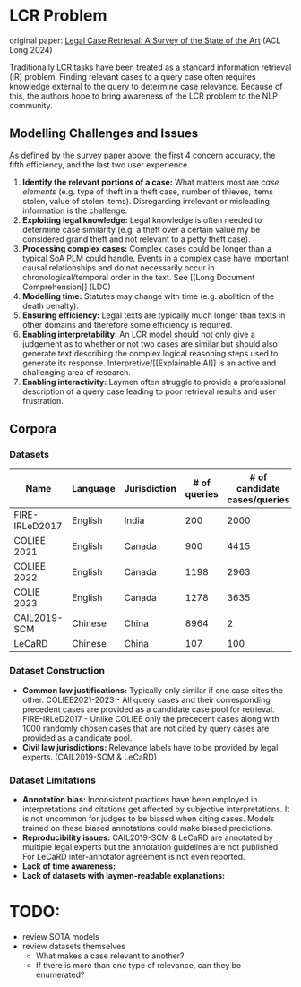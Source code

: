 
# LCR Problem
original paper: [Legal Case Retrieval: A Survey of the State of the Art](https://aclanthology.org/2024.acl-long.350/) (ACL Long 2024)

Traditionally LCR tasks have been treated as a standard information retrieval (IR) problem. Finding relevant cases to a query case often requires knowledge external to the query to determine case relevance. Because of this, the authors hope to bring awareness of the LCR problem to the NLP community.

## Modelling Challenges and Issues
As defined by the survey paper above, the first 4 concern accuracy, the fifth efficiency, and the last two user experience. 

1) **Identify the relevant portions of a case:** What matters most are *case elements* (e.g. type of theft in a theft case, number of thieves, items stolen, value of stolen items). Disregarding irrelevant or misleading information is the challenge.
2) **Exploiting legal knowledge:** Legal knowledge is often needed to determine case similarity (e.g. a theft over a certain value my be considered grand theft and not relevant to a petty theft case).
3) **Processing complex cases:** Complex cases could be longer than a typical SoA PLM could handle. Events in a complex case have important causal relationships and do not necessarily occur in chronological/temporal order in the text. See [[Long Document Comprehension]] (LDC) 
4) **Modelling time:** Statutes may change with time (e.g. abolition of the death penalty). 
5) **Ensuring efficiency:** Legal texts are typically much longer than texts in other domains and therefore some efficiency is required.
6) **Enabling interpretability:** An LCR model should not only give a judgement as to whether or not two cases are similar but should also generate text describing the complex logical reasoning steps used to generate its response. Interpretive/[[Explainable AI]] is an active and challenging area of research.
7) **Enabling interactivity:** Laymen often struggle to provide a professional description of a query case leading to poor retrieval results and user frustration. 

## Corpora

### Datasets
| Name           | Language | Jurisdiction | # of queries | # of candidate cases/queries | # of relevant cases/queries |
| -------------- | -------- | ------------ | ------------ | ---------------------------- | --------------------------- |
| FIRE-IRLeD2017 | English  | India        | 200          | 2000                         | 5                           |
| COLIEE 2021    | English  | Canada       | 900          | 4415                         | 4.73                        |
| COLIEE 2022    | English  | Canada       | 1198         | 2963                         | 4.56                        |
| COLIE 2023     | English  | Canada       | 1278         | 3635                         | 4.18                        |
| CAIL2019-SCM   | Chinese  | China        | 8964         | 2                            | 1                           |
| LeCaRD         | Chinese  | China        | 107          | 100                          | 10.33                       |
### Dataset Construction
- **Common law justifications:** Typically only similar if one case cites the other.
	  COLIEE2021-2023 - All query cases and their corresponding precedent cases are provided as a candidate case pool for retrieval. 
	  FIRE-IRLeD2017 - Unlike COLIEE only the precedent cases along with 1000 randomly chosen cases that are not cited by query cases are provided as a candidate pool.
- **Civil law jurisdictions:** Relevance labels have to be provided by legal experts. (CAIL2019-SCM & LeCaRD)

### Dataset Limitations
- **Annotation bias:** Inconsistent practices have been employed in interpretations and citations get affected by subjective interpretations. It is not uncommon for judges to be biased when citing cases. Models trained on these biased annotations could make biased predictions.
- **Reproducibility issues:** CAIL2019-SCM & LeCaRD are annotated by multiple legal experts but the annotation guidelines are not published. For LeCaRD inter-annotator agreement is not even reported. 
- **Lack of time awareness:**
- **Lack of datasets with laymen-readable explanations:**

# TODO:
- review SOTA models
- review datasets themselves
	- What makes a case relevant to another?
	- If there is more than one type of relevance, can they be enumerated? 